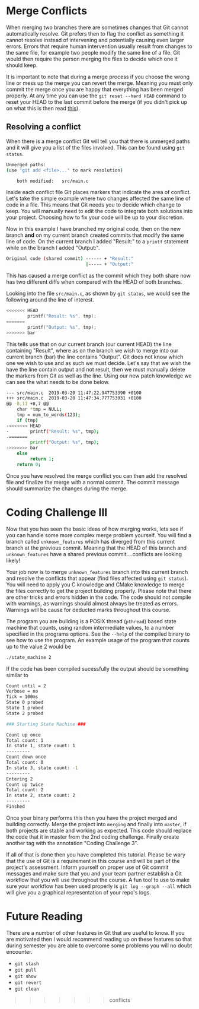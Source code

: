 # Merge Conflicts

When merging two branches there are sometimes changes that Git cannot automatically resolve. Git prefers then to flag the conflict as something it cannot resolve instead of intervening and potentially causing even larger errors. Errors that require human intervention usually result from changes to the same file, for example two people modify the same line of a file. Git would then require the person merging the files to decide which one it should keep.

It is important to note that during a merge process if you choose the wrong line or mess up the merge you can revert the merge. Meaning you must only commit the merge once you are happy that everything has been merged properly. At any time you can use the `git reset --hard HEAD` command to reset your HEAD to the last commit before the merge (if you didn't pick up on what this is then read [this](http://www.gitguys.com/topics/head-where-are-we-where-were-we/)).

## Resolving a conflict

When there is a merge conflict Git will tell you that there is unmerged paths and it will give you a list of the files involved. This can be found using `git status`.

``` bash
Unmerged paths:
(use "git add <file>..." to mark resolution)

    both modified:   src/main.c
```

Inside each conflict file Git places markers that indicate the area of conflict. Let's take the simple example where two changes affected the same line of code in a file. This means that Git needs you to decide which change to keep. You will manually need to edit the code to integrate both solutions into your project. Choosing how to fix your code will be up to your discretion.

Now in this example I have branched my original code, then on the new branch **and** on my current branch created commits that modify the same line of code. On the current branch I added "Result:" to a `printf` statement while on the branch I added "Output:".

``` bash
Original code (shared commit) ------ + "Result:"
                              |----- + "Output:"
```

This has caused a merge conflict as the commit which they both share now has two different diffs when compared with the HEAD of both branches.

Looking into the file `src/main.c`, as shown by `git status`, we would see the following around the line of interest.

``` C
<<<<<<< HEAD
        printf("Result: %s", tmp);
=======
        printf("Output: %s", tmp);
>>>>>>> bar
```

This tells use that on our current branch (our current HEAD) the line containing "Result", where as on the branch we wish to merge into our current branch (bar) the line contains "Output". Git does not know which one we wish to use and as such we must decide. Let's say that we wish the have the line contain output and not result, then we must manually delete the markers from Git as well as the line. Using our new patch knowledge we can see the what needs to be done below.

``` bash
--- src/main.c  2019-03-20 11:47:22.947753390 +0100
+++ src/main.c  2019-03-20 11:47:34.777753931 +0100
@@ -8,11 +8,7 @@
    char *tmp = NULL;
    tmp = num_to_words(123);
    if (tmp)
-<<<<<<< HEAD
-        printf("Result: %s", tmp);
-=======
         printf("Output: %s", tmp);
->>>>>>> bar
    else
         return 1;
    return 0;
```

Once you have resolved the merge conflict you can then add the resolved file and finalize the merge with a normal commit. The commit message should summarize the changes during the merge.

# Coding Challenge III

Now that you has seen the basic ideas of how merging works, lets see if you can handle some more complex merge problem yourself. You will find a branch called `unknown_features` which has diverged from this current branch at the previous commit. Meaning that the HEAD of this branch and `unknown_features` have a shared previous commit....conflicts are looking likely!

Your job now is to merge `unknown_features` branch into this current branch and resolve the conflicts that appear (find files affected using `git status`). You will need to apply you C knowledge and CMake knowledge to merge the files correctly to get the project building properly. Please note that there are other tricks and errors hidden in the code. The code should not compile with warnings, as warnings should almost always be treated as errors. Warnings will be cause for deducted marks throughout this course.

The program you are building is a POSIX thread (`pthread`) based state machine that counts, using random intermediate values, to a number specified in the programs options. See the `--help` of the compiled binary to see how to use the program. An example usage of the program that counts up to the value 2 would be

``` bash
./state_machine 2
```

If the code has been compiled sucessfully the output should be something similar to

``` bash
Count until = 2
Verbose = no
Tick = 100ms
State 0 probed
State 1 probed
State 2 probed

### Starting State Machine ###

Count up once
Total count: 1
In state 1, state count: 1
---------
Count down once
Total count: 0
In state 3, state count: -1
---------
Entering 2
Count up twice
Total count: 2
In state 2, state count: 2
---------
Finshed
```

Once your binary performs this then you have the project merged and building correctly. Merge the project into `merging` and finally into `master`, if both projects are stable and working as expected. This code should replace the code that it in master from the 2nd coding challenge. Finally create another tag with the annotation "Coding Challenge 3".

If all of that is done then you have completed this tutorial. Please be wary that the use of Git is a requirement in this course and will be part of the project's assessment. Inform yourself on proper use of Git commit messages and make sure that you and your team partner establish a Git workflow that you will use throughout the course. A fun tool to use to make sure your workflow has been used properly is `git log --graph --all` which will give you a graphical representation of your repo's logs.

# Future Reading

There are a number of other features in Git that are useful to know. If you are motivated then I would recommend reading up on these features so that during semester you are able to overcome some problems you will no doubt encounter.

* `git stash`
* `git pull`
* `git show`
* `git revert`
* `git clean`
>>>>>>> conflicts
